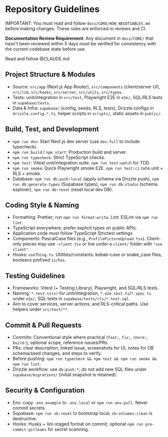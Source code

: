 # Repository Guidelines

IMPORTANT: You must read and follow `docs/CORE/NON_NEGOTIABLES.md` before making changes. These rules are enforced in reviews and CI.

**Documentation Review Requirement**: Any document in `docs/CORE/` that hasn't been reviewed within 5 days must be verified for consistency with the current codebase state before use.

Read and follow @CLAUDE.md

## Project Structure & Modules
- Source: `src/app` (Next.js App Router), `src/components` (client/server UI), `src/lib`, `src/hooks`, `src/server`, `src/utils`, `src/types`.
- Tests: unit/integration in `src/test`, Playwright E2E in `e2e/`, SQL/RLS tests in `supabase/tests`.
- Data & Infra: `supabase/` (config, seeds, RLS, tests), Drizzle configs in `drizzle.config.*.ts`, helper scripts in `scripts/`, static assets in `public/`.

## Build, Test, and Development
- `npm run dev`: Start Next.js dev server (use `dev:full` to include typecheck).
- `npm run build` / `npm start`: Production build and server.
- `npm run typecheck`: Strict TypeScript checks.
- `npm test`: Vitest unit/integration suite. `npm run test:watch` for TDD.
- `npm run smoke`: Quick Playwright smoke E2E. `npm run test:ci` runs unit + RLS + smoke.
- Database: `npm run db:push:local` (apply schema via Drizzle push), `npm run db:generate-types` (Supabase types), `npm run db:studio` (schema explorer), `npm run db:reset` (reset local dev DB).

## Coding Style & Naming
- Formatting: Prettier; run `npm run format:write`. Lint: ESLint via `npm run lint`.
- TypeScript everywhere; prefer explicit types on public APIs.
- Application code must follow TypeScript Strictest settings
- Components: PascalCase files (e.g., `ProfilePictureUpload.tsx`). Client-only pieces may use `-client.tsx` or live under a `client/` folder with `"use client"`.
- Hooks: `useThing.ts`. Utilities/constants: kebab-case or snake_case files; booleans prefixed `is/has`.

## Testing Guidelines
- Frameworks: Vitest (+ Testing Library), Playwright, and SQL/RLS tests.
- Naming: `*.test.ts(x)` for unit/integration, `*.e2e.test.ts`/`*.spec.ts` under `e2e/`, SQL tests in `supabase/tests/rls/*.test.sql`.
- Aim to cover services, server actions, and RLS-critical paths. Use helpers under `src/test/**`.

## Commit & Pull Requests
- Commits: Conventional style where practical (`feat:`, `fix:`, `chore:`, `build:`), optional scope, reference issues/PRs.
- PRs: clear description, linked issue, screenshots for UI, notes for DB schema/seed changes, and steps to verify.
- Before pushing: `npm run typecheck && npm test && npm run smoke && npm run lint`.
- Drizzle workflow: use `db:push:*`; do not add new SQL files under `supabase/migrations/` (initial snapshot is retained).

## Security & Configuration
- Env: copy `.env.example` to `.env.local` or `npm run env:pull`. Never commit secrets.
- Supabase: `npm run sb:reset` to bootstrap local; `sb:volumes:clean` is destructive.
- Hooks: Husky + lint-staged format on commit; optional `npm run pre-commit:gitleaks` for secret scanning.
